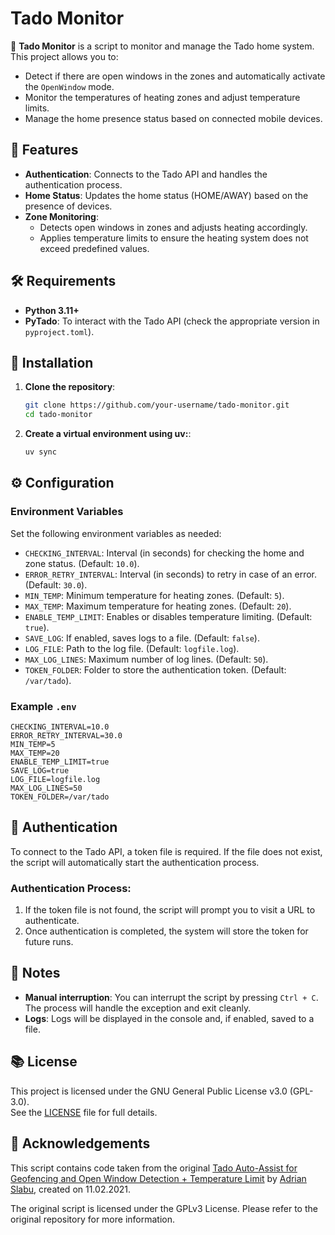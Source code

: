 # Tado Monitor

📡 **Tado Monitor** is a script to monitor and manage the Tado home system. This project allows you to:

- Detect if there are open windows in the zones and automatically activate the `OpenWindow` mode.
- Monitor the temperatures of heating zones and adjust temperature limits.
- Manage the home presence status based on connected mobile devices.

## 🚀 Features

- **Authentication**: Connects to the Tado API and handles the authentication process.
- **Home Status**: Updates the home status (HOME/AWAY) based on the presence of devices.
- **Zone Monitoring**:
  - Detects open windows in zones and adjusts heating accordingly.
  - Applies temperature limits to ensure the heating system does not exceed predefined values.

## 🛠 Requirements

- **Python 3.11+**
- **PyTado**: To interact with the Tado API (check the appropriate version in `pyproject.toml`).

## 🔧 Installation

1. **Clone the repository**:

   ```bash
   git clone https://github.com/your-username/tado-monitor.git
   cd tado-monitor
   ```
2. **Create a virtual environment using uv:**:
    ```bash
    uv sync
    ```
## ⚙️ Configuration

### Environment Variables

Set the following environment variables as needed:

- `CHECKING_INTERVAL`: Interval (in seconds) for checking the home and zone status. (Default: `10.0`).
- `ERROR_RETRY_INTERVAL`: Interval (in seconds) to retry in case of an error. (Default: `30.0`).
- `MIN_TEMP`: Minimum temperature for heating zones. (Default: `5`).
- `MAX_TEMP`: Maximum temperature for heating zones. (Default: `20`).
- `ENABLE_TEMP_LIMIT`: Enables or disables temperature limiting. (Default: `true`).
- `SAVE_LOG`: If enabled, saves logs to a file. (Default: `false`).
- `LOG_FILE`: Path to the log file. (Default: `logfile.log`).
- `MAX_LOG_LINES`: Maximum number of log lines. (Default: `50`).
- `TOKEN_FOLDER`: Folder to store the authentication token. (Default: `/var/tado`).

### Example `.env`

```env
CHECKING_INTERVAL=10.0
ERROR_RETRY_INTERVAL=30.0
MIN_TEMP=5
MAX_TEMP=20
ENABLE_TEMP_LIMIT=true
SAVE_LOG=true
LOG_FILE=logfile.log
MAX_LOG_LINES=50
TOKEN_FOLDER=/var/tado
```

## 🔑 Authentication

To connect to the Tado API, a token file is required. If the file does not exist, the script will automatically start the authentication process.

### Authentication Process:

1. If the token file is not found, the script will prompt you to visit a URL to authenticate.
2. Once authentication is completed, the system will store the token for future runs.

## 📝 Notes

- **Manual interruption**: You can interrupt the script by pressing `Ctrl + C`. The process will handle the exception and exit cleanly.
- **Logs**: Logs will be displayed in the console and, if enabled, saved to a file.

## 📚 License

This project is licensed under the GNU General Public License v3.0 (GPL-3.0).  
See the [LICENSE](LICENSE) file for full details.

## 🔄 Acknowledgements

This script contains code taken from the original [Tado Auto-Assist for Geofencing and Open Window Detection + Temperature Limit](https://github.com/mzettwitz/tado_aa_geo) by [Adrian Slabu](mailto:adrianslabu@icloud.com), created on 11.02.2021.

The original script is licensed under the GPLv3 License. Please refer to the original repository for more information.